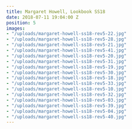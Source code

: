 ```yaml
---
title: Margaret Howell, Lookbook SS18
date: 2018-07-11 19:04:00 Z
position: 5
images:
- "/uploads/margaret-howell-ss18-rev5-22.jpg"
- "/uploads/margaret-howell-ss18-rev5-28.jpg"
- "/uploads/margaret-howell-ss18-rev5-21.jpg"
- "/uploads/margaret-howell-ss18-rev5-41.jpg"
- "/uploads/margaret-howell-ss18-rev5-20.jpg"
- "/uploads/margaret-howell-ss18-rev5-31.jpg"
- "/uploads/margaret-howell-ss18-rev5-19.jpg"
- "/uploads/margaret-howell-ss18-rev5-30.jpg"
- "/uploads/margaret-howell-ss18-rev5-18.jpg"
- "/uploads/margaret-howell-ss18-rev5-33.jpg"
- "/uploads/margaret-howell-ss18-rev5-10.jpg"
- "/uploads/margaret-howell-ss18-rev5-32.jpg"
- "/uploads/margaret-howell-ss18-rev5-03.jpg"
- "/uploads/margaret-howell-ss18-rev5-39.jpg"
- "/uploads/margaret-howell-ss18-rev5-04.jpg"
- "/uploads/margaret-howell-ss18-rev5-40.jpg"
---
```


